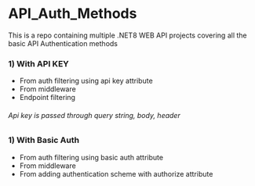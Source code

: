 # API_Auth_Methods

This is a repo containing multiple .NET8 WEB API projects covering all the basic API Authentication methods

### 1) With API KEY 
   - From auth filtering using api key attribute
   - From middleware
   - Endpoint filtering

   ###### Api key is passed through query string, body, header   

### 1) With Basic Auth
   - From auth filtering using basic auth attribute
   - From middleware
   - From adding authentication scheme with authorize attribute
